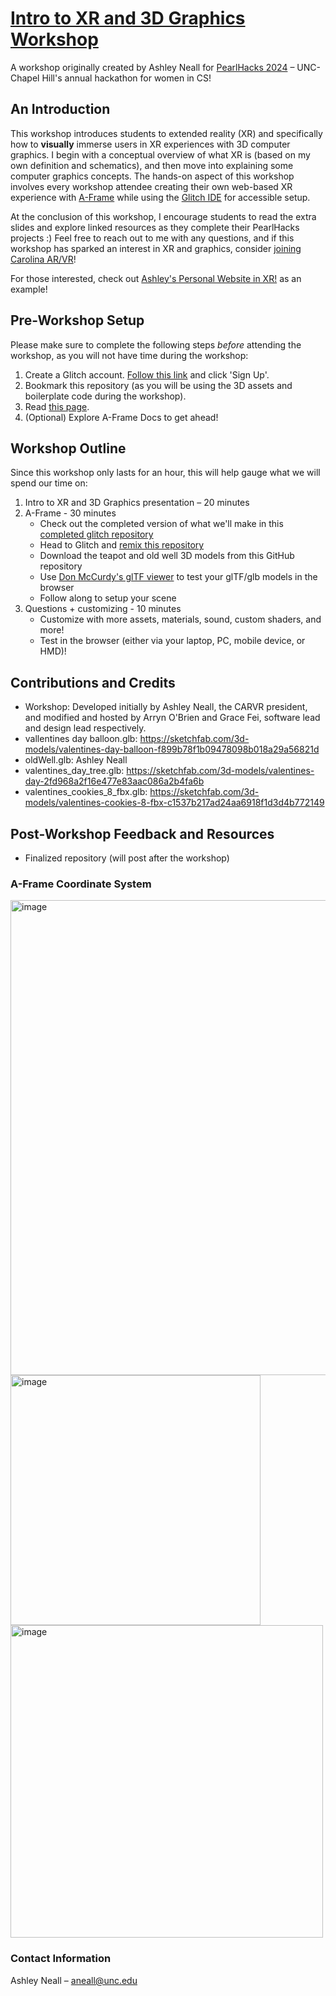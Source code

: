 # [Intro to XR and 3D Graphics Workshop](https://www.canva.com/design/DAF5aj7hjkQ/zH2YqO-NQ97gI3Pp0zZPaw/view?utm_content=DAF5aj7hjkQ&utm_campaign=designshare&utm_medium=link&utm_source=editor)
A workshop originally created by Ashley Neall for [PearlHacks 2024](https://pearlhacks.com/) – UNC-Chapel Hill's annual hackathon for women in CS!

## An Introduction
This workshop introduces students to extended reality (XR) and specifically how to **visually** immerse users in XR experiences with 3D computer graphics. I begin with a conceptual overview of what XR is (based on my own definition and schematics), and then move into explaining some computer graphics concepts. The hands-on aspect of this workshop involves every workshop attendee creating their own web-based XR experience with [A-Frame](https://aframe.io/) while using the [Glitch IDE](https://glitch.com/) for accessible setup.

At the conclusion of this workshop, I encourage students to read the extra slides and explore linked resources as they complete their PearlHacks projects :) Feel free to reach out to me with any questions, and if this workshop has sparked an interest in XR and graphics, consider [joining Carolina AR/VR](https://linktr.ee/carvr)!

For those interested, check out [Ashley's Personal Website in XR!](https://ashleyinvr.glitch.me/) as an example!

## Pre-Workshop Setup
Please make sure to complete the following steps *before* attending the workshop, as you will not have time during the workshop:
1. Create a Glitch account. [Follow this link](https://glitch.com/) and click 'Sign Up'.
2. Bookmark this repository (as you will be using the 3D assets and boilerplate code during the workshop).
3. Read [this page](https://aframe.io/docs/1.5.0/introduction/).
4. (Optional) Explore A-Frame Docs to get ahead!

## Workshop Outline
Since this workshop only lasts for an hour, this will help gauge what we will spend our time on:
1. Intro to XR and 3D Graphics presentation – 20 minutes
2. A-Frame - 30 minutes
   * Check out the completed version of what we'll make in this [completed glitch repository](https://glitch.com/edit/#!/a-frame-valentines-day-workshop)
   * Head to Glitch and [remix this repository](https://glitch.com/edit/#!/a-frame-valentines-workshop-boilerplate)
   * Download the teapot and old well 3D models from this GitHub repository
   * Use [Don McCurdy's glTF viewer](https://gltf-viewer.donmccurdy.com/) to test your glTF/glb models in the browser
   * Follow along to setup your scene
4. Questions + customizing - 10 minutes
   * Customize with more assets, materials, sound, custom shaders, and more!
   * Test in the browser (either via your laptop, PC, mobile device, or HMD)!

## Contributions and Credits
- Workshop: Developed initially by Ashley Neall, the CARVR president, and modified and hosted by Arryn O'Brien and Grace Fei, software lead and design lead respectively.
- vallentines day balloon.glb: https://sketchfab.com/3d-models/valentines-day-balloon-f899b78f1b09478098b018a29a56821d
- oldWell.glb: Ashley Neall
- valentines_day_tree.glb: https://sketchfab.com/3d-models/valentines-day-2fd968a2f16e477e83aac086a2b4fa6b
- valentines_cookies_8_fbx.glb: https://sketchfab.com/3d-models/valentines-cookies-8-fbx-c1537b217ad24aa6918f1d3d4b772149

## Post-Workshop Feedback and Resources
* Finalized repository (will post after the workshop)
### A-Frame Coordinate System
<img width="760" alt="image" src="https://github.com/aneall/IntroToXRand3DGraphics/assets/111532673/dd30d32c-2ff9-464e-8f32-4fecbb344f32">
<img width="400" alt="image" src="https://github.com/aneall/IntroToXRand3DGraphics/assets/111532673/4ee00795-1aab-4dc4-b7aa-a733dc6c6945">
<img width="500" alt="image" src="https://github.com/aneall/IntroToXRand3DGraphics/assets/111532673/7377b5f3-3245-45e9-a87e-7f43c83797b1">

### Contact Information
Ashley Neall – aneall@unc.edu
